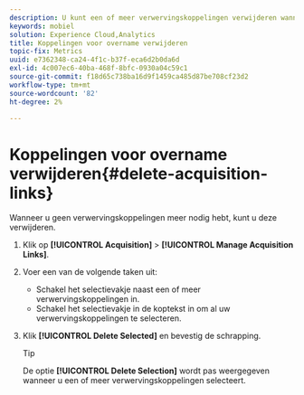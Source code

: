 ```yaml
---
description: U kunt een of meer verwervingskoppelingen verwijderen wanneer deze niet meer nodig zijn.
keywords: mobiel
solution: Experience Cloud,Analytics
title: Koppelingen voor overname verwijderen
topic-fix: Metrics
uuid: e7362348-ca24-4f1c-b37f-eca6d2b0da6d
exl-id: 4c007ec6-40ba-468f-8bfc-0930a04c59c1
source-git-commit: f18d65c738ba16d9f1459ca485d87be708cf23d2
workflow-type: tm+mt
source-wordcount: '82'
ht-degree: 2%

---
```


# Koppelingen voor overname verwijderen{#delete-acquisition-links}

Wanneer u geen verwervingskoppelingen meer nodig hebt, kunt u deze verwijderen.

1. Klik op **[!UICONTROL Acquisition]** > **[!UICONTROL Manage Acquisition Links]**.
1. Voer een van de volgende taken uit:

   * Schakel het selectievakje naast een of meer verwervingskoppelingen in.
   * Schakel het selectievakje in de koptekst in om al uw verwervingskoppelingen te selecteren.

1. Klik **[!UICONTROL Delete Selected]** en bevestig de schrapping.

   >[!TIP]
   >
   >De optie **[!UICONTROL Delete Selection]** wordt pas weergegeven wanneer u een of meer verwervingskoppelingen selecteert.
